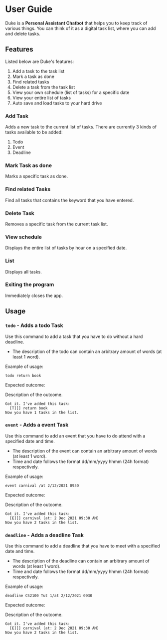 # User Guide
Duke is a **Personal Assistant Chatbot** that helps you to keep track of various things. You can think of it as a digital task list, where you can add and delete tasks.

## Features 
Listed below are Duke's features:
1. Add a task to the task list
2. Mark a task as done
3. Find related tasks
4. Delete a task from the task list
5. View your own schedule (list of tasks) for a specific date
6. View your entire list of tasks
7. Auto save and load tasks to your hard drive

### Add Task

Adds a new task to the current list of tasks.
There are currently 3 kinds of tasks available to be added:
1. Todo
2. Event
3. Deadline

### Mark Task as done

Marks a specific task as done.

### Find related Tasks

Find all tasks that contains the keyword that you have entered.

### Delete Task

Removes a specific task from the current task list.

### View schedule

Displays the entire list of tasks by hour on a specified date.

### List

Displays all tasks.

### Exiting the program

Immediately closes the app.

## Usage

### `todo` - Adds a todo Task

Use this command to add a task that you have to do without a hard deadline.
- The description of the todo can contain an arbitrary amount of words (at least 1 word).

Example of usage: 

`todo return book`

Expected outcome:

Description of the outcome.

```
Got it. I've added this task:
  [T][] return book
Now you have 1 tasks in the list.
```

### `event` - Adds a event Task

Use this command to add an event that you have to do attend with a specified date and time.
- The description of the event can contain an arbitrary amount of words (at least 1 word).
- Time and date follows the format dd/mm/yyyy hhmm (24h format) respectively.

Example of usage: 

`event carnival /at 2/12/2021 0930`

Expected outcome:

Description of the outcome.

```
Got it. I've added this task:
  [E][] carnival (at: 2 Dec 2021 09:30 AM)
Now you have 2 tasks in the list.
```

### `deadline` - Adds a deadline Task

Use this command to add a deadline that you have to meet with a specified date and time.
- The description of the deadline can contain an arbitrary amount of words (at least 1 word).
- Time and date follows the format dd/mm/yyyy hhmm (24h format) respectively.

Example of usage: 

`deadline CS2100 Tut 1/at 2/12/2021 0930`

Expected outcome:

Description of the outcome.

```
Got it. I've added this task:
  [E][] carnival (at: 2 Dec 2021 09:30 AM)
Now you have 2 tasks in the list.
```
